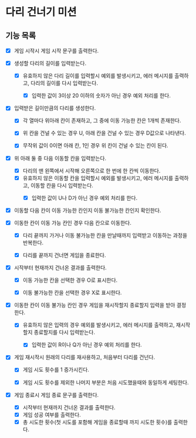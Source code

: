 # 다리 건너기 미션

## 기능 목록

- [x] 게임 시작시 게임 시작 문구를 출력한다.


- [x] 생성할 다리의 길이를 입력받는다.
    - [x] 유효하지 않은 다리 길이를 입력할시 예외를 발생시키고, 에러 메시지를 출력하고, 다리의 길이를 다시 입력받는다.
        - [x] 입력한 값이 3이상 20 이하의 숫자가 아닌 경우 예외 처리를 한다.


- [x] 입력받은 길이만큼의 다리를 생성한다.
    - [x] 각 열마다 위아래 칸이 존재하고, 그 중에 이동 가능한 칸은 1개씩 존재한다.
    - [x] 위 칸을 건널 수 있는 경우 U, 아래 칸을 건널 수 있는 경우 D값으로 나타낸다.
    - [x] 무작위 값이 0이면 아래 칸, 1인 경우 위 칸이 건널 수 있는 칸이 된다.


- [x] 위 아래 둘 중 다음 이동할 칸을 입력받는다.
    - [x] 다리의 맨 왼쪽에서 시작해 오른쪽으로 한 번에 한 칸씩 이동한다.
    - [x] 유효하지 않은 이동할 칸을 입력할시 예외를 발생시키고, 에러 메시지를 출력하고, 이동할 칸을 다시 입력받는다.
        - [x] 입력한 값이 U나 D가 아닌 경우 예외 처리를 한다.


- [x] 이동할 다음 칸이 이동 가능한 칸인지 이동 불가능한 칸인지 확인한다.


- [x] 이동한 칸이 이동 가능 칸인 경우 다음 칸으로 이동한다.
    - [x] 다리 끝까지 가거나 이동 불가능한 칸을 만날때까지 입력받고 이동하는 과정을 반복한다.
    - [x] 다리를 끝까지 건너면 게임을 종료한다.


- [x] 시작부터 현재까지 건너온 결과를 출력한다.
    - [x] 이동 가능한 칸을 선택한 경우 O로 표시한다.
    - [x] 이동 불가능한 칸을 선택한 경우 X로 표시한다.


- [x] 이동한 칸이 이동 불가능 칸인 경우 게임을 재시작할지 종료할지 입력을 받아 결정한다.
    - [x] 유효하지 않은 입력의 경우 예외를 발생시키고, 에러 메시지를 출력하고, 재시작할지 종료할지를 다시 입력받는다.
        - [x] 입력한 값이 R이나 Q가 아닌 경우 예외 처리를 한다.


- [x] 게임 재시작시 원래의 다리를 재사용하고, 처음부터 다리를 건넌다.
    - [x] 게임 시도 횟수를 1 증가시킨다.
    - [x] 게임 시도 횟수를 제외한 나머지 부분은 처음 시도했을때와 동일하게 세팅한다.


- [x] 게임 종료시 게임 종료 문구를 출력한다.
    - [x] 시작부터 현재까지 건너온 결과를 출력한다.
    - [x] 게임 성공 여부를 출력한다.
    - [x] 총 시도한 횟수(첫 시도를 포함해 게임을 종료할때 까지 시도한 횟수)를 출력한다.